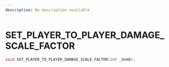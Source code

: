 ```yaml
---
description: No description available 
---
```


# SET_PLAYER_TO_PLAYER_DAMAGE_SCALE_FACTOR

```cpp
void SET_PLAYER_TO_PLAYER_DAMAGE_SCALE_FACTOR(int _Unk0);
```